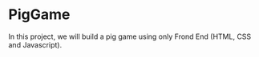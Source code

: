 # PigGame
In this project, we will build a pig game using only Frond End (HTML, CSS and Javascript).

